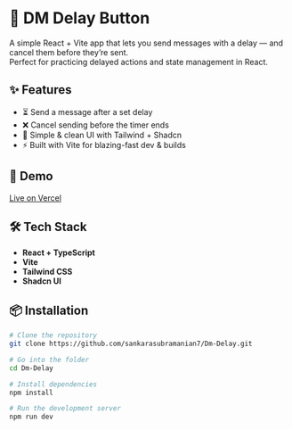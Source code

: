 # 📩 DM Delay Button

A simple React + Vite app that lets you send messages with a delay — and cancel them before they’re sent.  
Perfect for practicing delayed actions and state management in React.

## ✨ Features
- ⏳ Send a message after a set delay
- ❌ Cancel sending before the timer ends
- 🎨 Simple & clean UI with Tailwind + Shadcn
- ⚡ Built with Vite for blazing-fast dev & builds

## 🚀 Demo
[Live on Vercel](https://dm-delay-gcx.vercel.app/)

## 🛠️ Tech Stack
- **React + TypeScript**
- **Vite**
- **Tailwind CSS**
- **Shadcn UI**

## 📦 Installation
```bash
# Clone the repository
git clone https://github.com/sankarasubramanian7/Dm-Delay.git

# Go into the folder
cd Dm-Delay

# Install dependencies
npm install

# Run the development server
npm run dev
